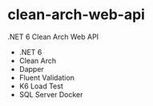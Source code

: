 # clean-arch-web-api
.NET 6 Clean Arch Web API

<ul>
<li>.NET 6</li>
<li>Clean Arch</li>
<li>Dapper</li>
<li>Fluent Validation</li>
<li>K6 Load Test</li>
<li>SQL Server Docker</li>
</ul>
